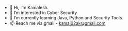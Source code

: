 - 👋 Hi, I’m Kamalesh.
- 👀 I’m interested in Cyber Security
- 🌱 I’m currently learning Java, Python and Security Tools.
- 📫 Reach me via gmail - kamal02ak@gmail.com

<!---
Kamal1472/Kamal1472 is a ✨ special ✨ repository because its `README.md` (this file) appears on your GitHub profile.
You can click the Preview link to take a look at your changes.
--->
